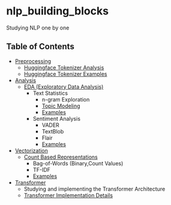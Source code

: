 # nlp_building_blocks
Studying NLP one by one

## Table of Contents
* [Preprocessing](./preprocessing/README.md)
    * [Huggingface Tokenizer Analysis](./preprocessing/tokenizer_huggingface.md)
    * [Huggingface Tokenizer Examples](./preprocessing/tokenizer_huggingface_examples.ipynb)
* [Analysis](./analysis/README.md)
    * [EDA (Exploratory Data Analysis)](./analysis/eda.md)
        * Text Statistics
            * n-gram Exploration
            * [Topic Modeling](./analysis/topic_modeling.md)
            <!-- * Wordcloud -->
            * [Examples](./analysis/eda_text_statistics.ipynb)
        * Sentiment Analysis
            * VADER
            * TextBlob
            * Flair
            * [Examples](./analysis/eda_sentiment.ipynb)
* [Vectorization](./vectorization/README.md)
    * [Count Based Representations](./vectorization/count_based_representations.md)
        * Bag-of-Words (Binary,Count Values)
        * TF-IDF
        * [Examples](./vectorization/count_based_representations.ipynb) 
* [Transformer](./transformer/README.md)
    * Studying and implementing the Transformer Architecture
    * [Transformer Implementation Details](./transformer/implementation/README.md)
